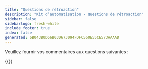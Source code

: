 ```yaml
---
title: "Questions de rétroaction"
description: "Kit d’automatisation - Questions de rétroaction"
sidebar: false
sidebarlogo: fresh-white
include_footer: true
index: false
generated: 6B043B0D66B03D673094FDFC560E55CE573AAAAD
---
```


Veuillez fournir vos commentaires aux questions suivantes :

{{<questions name="/content/fr/feedback.json" completed="Merci d’avoir répondu aux questions" shownavigationbuttons="false" locale="fr">}}
